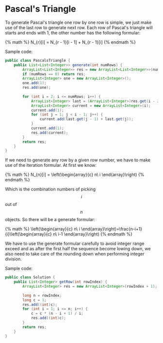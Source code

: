 # Pascal's Triangle

To generate Pascal's triangle one row by one row is simple, we just make use of the last row
to generate next row. Each row of Pascal's triangle will starts and ends with 1, the other
number has the following formular:

{% math %}
N_{r}[i] = N_{r - 1}[i - 1] + N_{r - 1}[i]
{% endmath %}

Sample code:
```java
public class PascalsTriangle {
    public List<List<Integer>> generate(int numRows) {
        ArrayList<List<Integer>> res = new ArrayList<List<Integer>>(numRows);
        if (numRows == 0) return res;
        ArrayList<Integer> one = new ArrayList<Integer>();
        one.add(1);
        res.add(one);
        
        for (int i = 2; i <= numRows; i++) {
            ArrayList<Integer> last = (ArrayList<Integer>)res.get(i - 2);
            ArrayList<Integer> current = new ArrayList<Integer>(i);
            current.add(1);
            for (int j = 1; j < i - 1; j++) {
                current.add(last.get(j - 1) + last.get(j));
            }
            current.add(1);
            res.add(current);
        }
        return res;
    }
}
```

If we need to generate any row by a given row number, we have to make use of the iteration formular.
At first we know:

{% math %}
N_{n}[i] = \left(\begin{array}{c}
n\\
i
\end{array}\right)
{% endmath %}

Which is the combination numbers of picking $$i$$ out of $$n$$ objects. So there will be a generate formular:

{% math %}
\left(\begin{array}{c}
n\\
i
\end{array}\right)=\frac{n-i+1}{i}\left(\begin{array}{c}
n\\
i-1
\end{array}\right)
{% endmath %}

We have to use the generate formular carefully to avoid integer range exceed and as after the first half
the sequence become lowing down, we also need to take care of the rounding down when performing integer division.

Sample code:

```java
public class Solution {
    public List<Integer> getRow(int rowIndex) {
        ArrayList<Integer> res = new ArrayList<Integer>(rowIndex + 1);
        
        long n = rowIndex;
        long c = 1;
        res.add((int)c);
        for (int i = 1; i <= n; i++) {
            c = c * (n - i + 1) / i;
            res.add((int)c);
        }
        return res;
    }
}
```
